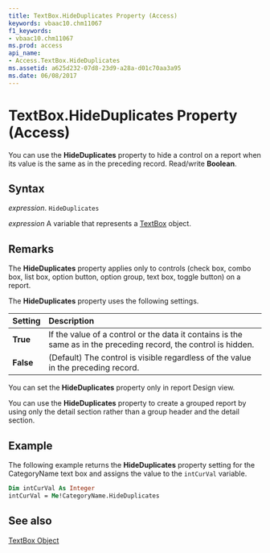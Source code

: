 ```yaml
---
title: TextBox.HideDuplicates Property (Access)
keywords: vbaac10.chm11067
f1_keywords:
- vbaac10.chm11067
ms.prod: access
api_name:
- Access.TextBox.HideDuplicates
ms.assetid: a625d232-07d8-23d9-a28a-d01c70aa3a95
ms.date: 06/08/2017
---
```



# TextBox.HideDuplicates Property (Access)

You can use the  **HideDuplicates** property to hide a control on a report when its value is the same as in the preceding record. Read/write **Boolean**.


## Syntax

 _expression_. `HideDuplicates`

 _expression_ A variable that represents a [TextBox](./Access.TextBox.md) object.


## Remarks

The  **HideDuplicates** property applies only to controls (check box, combo box, list box, option button, option group, text box, toggle button) on a report.

The  **HideDuplicates** property uses the following settings.



|**Setting**|**Description**|
|:-----|:-----|
|**True**|If the value of a control or the data it contains is the same as in the preceding record, the control is hidden.|
|**False**|(Default) The control is visible regardless of the value in the preceding record.|
You can set the  **HideDuplicates** property only in report Design view.

You can use the  **HideDuplicates** property to create a grouped report by using only the detail section rather than a group header and the detail section.


## Example

The following example returns the  **HideDuplicates** property setting for the CategoryName text box and assigns the value to the `intCurVal` variable.


```vb
Dim intCurVal As Integer 
intCurVal = Me!CategoryName.HideDuplicates
```


## See also


[TextBox Object](Access.TextBox.md)


